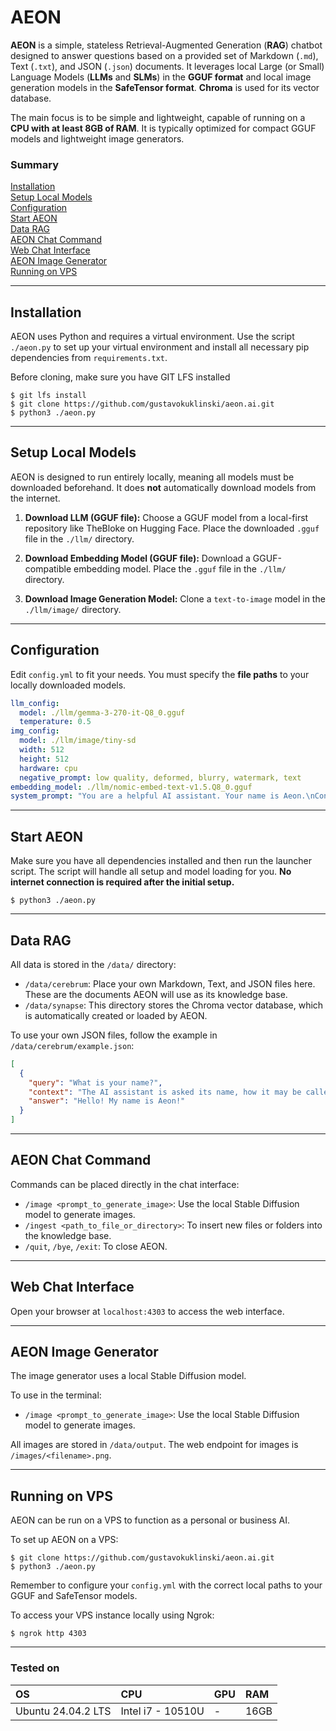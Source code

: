 # AEON

**AEON** is a simple, stateless Retrieval-Augmented Generation (**RAG**) chatbot designed to answer questions based on a provided set of Markdown (`.md`), Text (`.txt`), and JSON (`.json`) documents. It leverages local Large (or Small) Language Models (**LLMs** and **SLMs**) in the **GGUF format** and local image generation models in the **SafeTensor format**. **Chroma** is used for its vector database.

The main focus is to be simple and lightweight, capable of running on a **CPU with at least 8GB of RAM**. It is typically optimized for compact GGUF models and lightweight image generators.

### Summary

[Installation](installation)<br />
[Setup Local Models](setup-local-models)<br />
[Configuration](configuration)<br />
[Start AEON](start-aeon)<br />
[Data RAG](data-rag)<br />
[AEON Chat Command](aeon-chat-command)<br />
[Web Chat Interface](web-chat-interface)<br />
[AEON Image Generator](aeon-image-generator)<br />
[Running on VPS](running-on-vps)

-----

## Installation

AEON uses Python and requires a virtual environment. Use the script `./aeon.py` to set up your virtual environment and install all necessary pip dependencies from `requirements.txt`.

Before cloning, make sure you have GIT LFS installed

```shell
$ git lfs install
$ git clone https://github.com/gustavokuklinski/aeon.ai.git
$ python3 ./aeon.py
```

-----

## Setup Local Models

AEON is designed to run entirely locally, meaning all models must be downloaded beforehand. It does **not** automatically download models from the internet.

1.  **Download LLM (GGUF file):** Choose a GGUF model from a local-first repository like TheBloke on Hugging Face. Place the downloaded `.gguf` file in the `./llm/` directory.

2.  **Download Embedding Model (GGUF file):** Download a GGUF-compatible embedding model. Place the `.gguf` file in the `./llm/` directory.

3.  **Download Image Generation Model:** Clone a `text-to-image` model in the `./llm/image/` directory.

-----

## Configuration

Edit `config.yml` to fit your needs. You must specify the **file paths** to your locally downloaded models.

```yaml
llm_config:
  model: ./llm/gemma-3-270-it-Q8_0.gguf
  temperature: 0.5
img_config:
  model: ./llm/image/tiny-sd
  width: 512
  height: 512
  hardware: cpu
  negative_prompt: low quality, deformed, blurry, watermark, text
embedding_model: ./llm/nomic-embed-text-v1.5.Q8_0.gguf
system_prompt: "You are a helpful AI assistant. Your name is Aeon.\nContext: {context}"
```

-----

## Start AEON

Make sure you have all dependencies installed and then run the launcher script. The script will handle all setup and model loading for you. **No internet connection is required after the initial setup.**

```shell
$ python3 ./aeon.py
```

-----

## Data RAG

All data is stored in the `/data/` directory:

  * `/data/cerebrum`: Place your own Markdown, Text, and JSON files here. These are the documents AEON will use as its knowledge base.
  * `/data/synapse`: This directory stores the Chroma vector database, which is automatically created or loaded by AEON.

To use your own JSON files, follow the example in `/data/cerebrum/example.json`:

```json
[
  {
    "query": "What is your name?",
    "context": "The AI assistant is asked its name, how it may be called",
    "answer": "Hello! My name is Aeon!"
  }
]
```

-----

## AEON Chat Command

Commands can be placed directly in the chat interface:

  * `/image <prompt_to_generate_image>`: Use the local Stable Diffusion model to generate images.
  * `/ingest <path_to_file_or_directory>`: To insert new files or folders into the knowledge base.
  * `/quit`, `/bye`, `/exit`: To close AEON.

-----

## Web Chat Interface

Open your browser at `localhost:4303` to access the web interface.

-----

## AEON Image Generator

The image generator uses a local Stable Diffusion model.

To use in the terminal:

  * `/image <prompt_to_generate_image>`: Use the local Stable Diffusion model to generate images.

All images are stored in `/data/output`. The web endpoint for images is `/images/<filename>.png`.

-----

## Running on VPS

AEON can be run on a VPS to function as a personal or business AI.

To set up AEON on a VPS:

```shell
$ git clone https://github.com/gustavokuklinski/aeon.ai.git
$ python3 ./aeon.py
```

Remember to configure your `config.yml` with the correct local paths to your GGUF and SafeTensor models.

To access your VPS instance locally using Ngrok:

```shell
$ ngrok http 4303
```

-----

### Tested on

| OS | CPU | GPU | RAM |
|:---|:---|:---|:---|
| Ubuntu 24.04.2 LTS | Intel i7 - 10510U | - | 16GB |